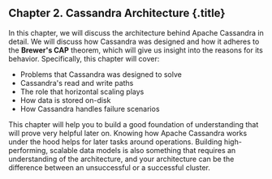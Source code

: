 

Chapter 2. Cassandra Architecture {.title}
---------------------------------

In this chapter, we will discuss the architecture behind Apache
Cassandra in detail. We will discuss how Cassandra was designed and how
it adheres to the **Brewer's CAP** theorem, which will give us insight
into the reasons for its behavior. Specifically, this chapter will
cover:

-   Problems that Cassandra was designed to solve
-   Cassandra's read and write paths
-   The role that horizontal scaling plays
-   How data is stored on-disk
-   How Cassandra handles failure scenarios

This chapter will help you to build a good foundation of understanding
that will prove very helpful later on. Knowing how Apache Cassandra
works under the hood helps for later tasks around operations. Building
high-performing, scalable data models is also something that requires an
understanding of the architecture, and your architecture can be the
difference between an unsuccessful or a successful cluster.
